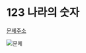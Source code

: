 # 123 나라의 숫자
[문제주소](https://programmers.co.kr/learn/courses/30/lessons/12899?language=python3#)

![문제](https://user-images.githubusercontent.com/73567433/116339472-74f7a400-a818-11eb-9dc5-491f0aa23a49.png)
